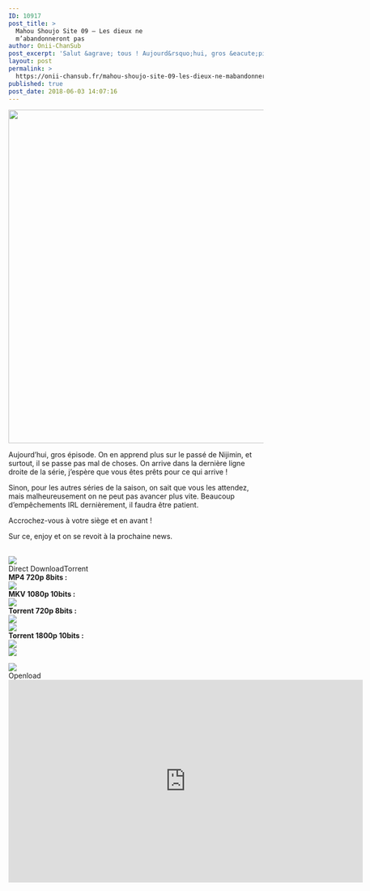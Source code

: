 ```yaml
---
ID: 10917
post_title: >
  Mahou Shoujo Site 09 – Les dieux ne
  m’abandonneront pas
author: Onii-ChanSub
post_excerpt: 'Salut &agrave; tous ! Aujourd&rsquo;hui, gros &eacute;pisode. On en apprend plus sur le pass&eacute; de Nijimin, et surtout, il se passe pas mal de choses. On arrive dans la derni&egrave;re ligne droite de la s&eacute;rie, j&rsquo;esp&egrave;re que vous &ecirc;tes pr&ecirc;ts pour ce qui arrive ! Sinon, pour les autres s&eacute;ries de la saison, on sait<p><a href="https://onii-chansub.fr/mahou-shoujo-site-09-les-dieux-ne-mabandonneront-pas/">LIRE LA SUITE&hellip;</a></p>'
layout: post
permalink: >
  https://onii-chansub.fr/mahou-shoujo-site-09-les-dieux-ne-mabandonneront-pas/
published: true
post_date: 2018-06-03 14:07:16
---
```

<div class="feedwordpress-gaffer-full-text"><p></p>
<img data-attachment-id="2541" data-permalink="https://onii-chansub.fr/mahou-shoujo-site-09-les-dieux-ne-mabandonneront-pas/mahou-shoujo-site-09/#main" data-orig-file="https://i2.wp.com/onii-chansub.fr/wp-content/uploads/2018/06/Mahou-Shoujo-Site-09.jpg?fit=1920%2C1080&amp;ssl=1" data-orig-size="1920,1080" data-comments-opened="1" data-image-meta='{"aperture":"0","credit":"","camera":"","caption":"","created_timestamp":"0","copyright":"","focal_length":"0","iso":"0","shutter_speed":"0","title":"","orientation":"1"}' data-image-title="Mahou Shoujo Site – 09" data-image-description="" data-medium-file="https://i2.wp.com/onii-chansub.fr/wp-content/uploads/2018/06/Mahou-Shoujo-Site-09.jpg?fit=1920%2C1080&amp;ssl=1" data-large-file="https://i2.wp.com/onii-chansub.fr/wp-content/uploads/2018/06/Mahou-Shoujo-Site-09.jpg?fit=1920%2C1080&amp;ssl=1" src="https://i2.wp.com/onii-chansub.fr/wp-content/uploads/2018/06/Mahou-Shoujo-Site-09.jpg?resize=1170%2C658&amp;ssl=1" alt="" width="1170" height="658" class="aligncenter size-full wp-image-2541" srcset="https://i2.wp.com/onii-chansub.fr/wp-content/uploads/2018/06/Mahou-Shoujo-Site-09.jpg?w=1920&amp;ssl=1 1920w, https://i2.wp.com/onii-chansub.fr/wp-content/uploads/2018/06/Mahou-Shoujo-Site-09.jpg?resize=768%2C432&amp;ssl=1 768w" sizes="(max-width: 1170px) 100vw, 1170px" data-recalc-dims="1"><br><p>Aujourd’hui, gros épisode. On en apprend plus sur le passé de Nijimin, et surtout, il se passe pas mal de choses. On arrive dans la dernière ligne droite de la série, j’espère que vous êtes prêts pour ce qui arrive !</p>
<p>Sinon, pour les autres séries de la saison, on sait que vous les attendez, mais malheureusement on ne peut pas avancer plus vite. Beaucoup d’empêchements IRL dernièrement, il faudra être patient.</p>
<p>Accrochez-vous à votre siège et en avant !</p>
<p>Sur ce, enjoy et on se revoit à la prochaine news.<br></p>
<br><img src="https://onii-chansub.fr/wp-content/uploads/2015/09/Lien-des-%C3%A9pisodes-onii-chansub.png"><br><div class="su-tabs su-tabs-style-default su-tabs-vertical" data-active="1">
<div class="su-tabs-nav">
<span class="" data-url="" data-target="blank">Direct Download</span><span class="" data-url="" data-target="blank">Torrent </span>
</div>
<div class="su-tabs-panes">
<div class="su-tabs-pane su-clearfix">
<div class="su-row">
<div class="su-column su-column-size-1-2"><div class="su-column-inner su-clearfix"><strong>MP4 720p 8bits :</strong></div></div>
<div class="su-column su-column-size-1-2"><div class="su-column-inner su-clearfix"><a href="http://www.jheberg.net/captcha/onii-chansub-mahou-shoujo-site-09-vostfr-hd-720p-8/"><img src="https://onii-chansub.fr/wp-content/uploads/2015/09/Jheberg.png"></a></div></div>
</div>
<div class="su-row">
<div class="su-column su-column-size-1-2"><div class="su-column-inner su-clearfix"><strong>MKV 1080p 10bits :</strong></div></div>
<div class="su-column su-column-size-1-2"><div class="su-column-inner su-clearfix"><a href="http://www.jheberg.net/captcha/onii-chansub-mahou-shoujo-site-09-vostfr-fhd-1080p/"><img src="https://onii-chansub.fr/wp-content/uploads/2015/09/Jheberg.png"></a></div></div>
</div>
</div>
<div class="su-tabs-pane su-clearfix">
<div class="su-row">
<div class="su-column su-column-size-1-3"><div class="su-column-inner su-clearfix"><strong>Torrent 720p 8bits :</strong></div></div>
<div class="su-column su-column-size-1-3"><div class="su-column-inner su-clearfix"><a href="https://nyaa.si/view/1043649"><img src="https://onii-chansub.fr/wp-content/uploads/2015/09/Nyaa.png"></a></div></div>
<div class="su-column su-column-size-1-3"><div class="su-column-inner su-clearfix"><a href="https://anidex.info/torrent/151815"><img src="https://onii-chansub.fr/wp-content/uploads/2017/07/Anidex.png"></a></div></div>
</div>
<div class="su-row">
<div class="su-column su-column-size-1-3"><div class="su-column-inner su-clearfix"><strong>Torrent 1800p 10bits :</strong></div></div>
<div class="su-column su-column-size-1-3"><div class="su-column-inner su-clearfix"><a href="https://nyaa.si/view/1043648"><img src="https://onii-chansub.fr/wp-content/uploads/2015/09/Nyaa.png"></a></div></div>
<div class="su-column su-column-size-1-3"><div class="su-column-inner su-clearfix"><a href="https://anidex.info/torrent/151816"><img src="https://onii-chansub.fr/wp-content/uploads/2017/07/Anidex.png"></a></div></div>
</div>
</div>
</div>
</div>
<p></p>
<img src="https://onii-chansub.fr/wp-content/uploads/2017/07/streaming-onii-chansub.png"><br><div class="su-tabs su-tabs-style-default" data-active="1">
<div class="su-tabs-nav"><span class="" data-url="" data-target="blank">Openload</span></div>
<div class="su-tabs-panes"><div class="su-tabs-pane su-clearfix">
<iframe src="https://openload.co/embed/lC7DsUiWZ8Q/%5BOnii-ChanSub%5D_Mahou_Shoujo_Site_-_09_vostfr_%28HD_720p_8bits%29.mp4" scrolling="no" frameborder="0" width="700" height="400" allowfullscreen="true" webkitallowfullscreen="true" mozallowfullscreen="true"></iframe><br>
</div></div>
</div></div>